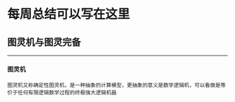 # 每周总结可以写在这里
## 图灵机与图灵完备
------------------------------
#### 图灵机
    图灵机又称确定性图灵机，是一种抽象的计算模型，更抽象的意义是数学逻辑机，可以看做是等价于任何有限逻辑数学过程的终极强大逻辑机器  